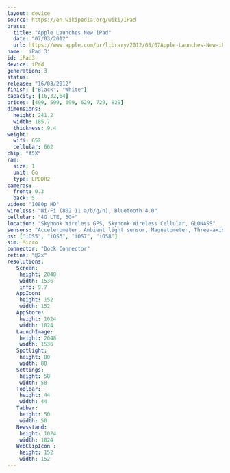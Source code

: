 ```yaml
---
layout: device
source: https://en.wikipedia.org/wiki/IPad
press:
  title: "Apple Launches New iPad"
  date: "07/03/2012"
  url: https://www.apple.com/pr/library/2012/03/07Apple-Launches-New-iPad.html
name: 'iPad 3'
id: iPad3
device: iPad
generation: 3
status: 
release: "16/03/2012"
finish: ["Black", "White"]
capacity: [16,32,64]
prices: [499, 599, 699, 629, 729, 829]
dimensions:
  height: 241.2
  width: 185.7
  thickness: 9.4
weight:
  wifi: 652
  cellular: 662
chip: "A5X"
ram:
  size: 1
  unit: Go
  type: LPDDR2
cameras:
  front: 0.3
  back: 5
video: "1080p HD"
wireless: "Wi-Fi (802.11 a/b/g/n), Bluetooth 4.0"
cellular: "4G LTE, 3G+"
location: "Skyhook Wireless GPS, Skyhook Wireless Cellular, GLONASS"
sensors: "Accelerometer, Ambient light sensor, Magnetometer, Three-axis gyroscope"
os: ["iOS5", "iOS6", "iOS7", "iOS8"]
sim: Micro
connector: "Dock Connector"
retina: "@2x"
resolutions:
   Screen:
    height: 2048
    width: 1536
    info: 9.7
   AppIcon:
    height: 152
    width: 152
   AppStore:
    height: 1024
    width: 1024
   LaunchImage:
    height: 2048
    width: 1536
   Spotlight:
    height: 80
    width: 80
   Settings:
    height: 58
    width: 58
   Toolbar:
    height: 44
    width: 44
   Tabbar:
    height: 50
    width: 50
   Newsstand:
    height: 1024
    width: 1024
   WebClipIcon :
    height: 152
    width: 152
---
```

